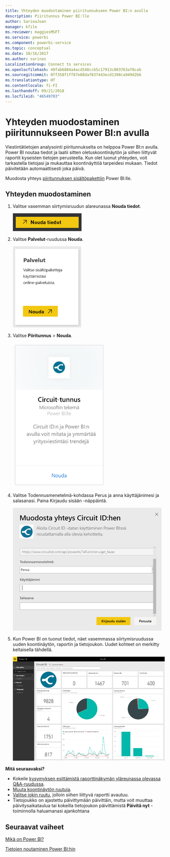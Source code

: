 ```yaml
---
title: Yhteyden muodostaminen piiritunnukseen Power BI:n avulla
description: Piiritunnus Power BI:lle
author: SarinaJoan
manager: kfile
ms.reviewer: maggiesMSFT
ms.service: powerbi
ms.component: powerbi-service
ms.topic: conceptual
ms.date: 10/16/2017
ms.author: sarinas
LocalizationGroup: Connect to services
ms.openlocfilehash: 49fab6884a4acd548ccb5c17913c003763af8cab
ms.sourcegitcommit: 0ff358f1ff87e88daf837443ecd1398ca949d2b6
ms.translationtype: HT
ms.contentlocale: fi-FI
ms.lasthandoff: 09/21/2018
ms.locfileid: "46549703"
---
```

# <a name="connect-to-circuit-id-with-power-bi"></a>Yhteyden muodostaminen piiritunnukseen Power BI:n avulla
Viestintätietojen analysointi piiritunnukselta on helppoa Power BI:n avulla. Power BI noutaa tiedot ja laatii sitten oletuskoontinäytön ja siihen liittyvät raportit kyseisten tietojen perusteella. Kun olet luonut yhteyden, voit tarkastella tietojasi ja mukauttaa koontinäyttöä tarpeidesi mukaan. Tiedot päivitetään automaattisesti joka päivä.

Muodosta yhteys [piiritunnuksen sisältöpakettiin](https://app.powerbi.com/getdata/services/circuitid)  Power BI:lle.

## <a name="how-to-connect"></a>Yhteyden muodostaminen
1. Valitse vasemman siirtymisruudun alareunassa **Nouda tiedot**.
   
    ![](media/service-connect-to-circuit-id/getdata.png)
2. Valitse **Palvelut**-ruudussa **Nouda**.
   
    ![](media/service-connect-to-circuit-id/services.png)
3. Valitse **Piiritunnus** \> **Nouda**.
   
    ![](media/service-connect-to-circuit-id/circuitid.png)
4. Valitse Todennusmenetelmä-kohdassa Perus ja anna käyttäjänimesi ja salasanasi. Paina Kirjaudu sisään -näppäintä.
   
    ![](media/service-connect-to-circuit-id/circuitid_login.png)
5. Kun Power BI on tuonut tiedot, näet vasemmassa siirtymisruudussa uuden koontinäytön, raportin ja tietojoukon. Uudet kohteet on merkitty keltaisella tähdellä.
   
    ![](media/service-connect-to-circuit-id/circuitid_dashboard_chrome.png)

**Mitä seuraavaksi?**

* Kokeile [kysymyksen esittämistä raporttinäkymän yläreunassa olevassa Q&A-ruudussa](consumer/end-user-q-and-a.md).
* [Muuta koontinäytön ruutuja](service-dashboard-edit-tile.md).
* [Valitse jokin ruutu](consumer/end-user-tiles.md), jolloin siihen liittyvä raportti avautuu.
* Tietojoukko on ajastettu päivittymään päivittäin, mutta voit muuttaa päivitysaikataulua tai kokeilla tietojoukon päivittämistä **Päivitä nyt** -toiminnolla haluamanasi ajankohtana

## <a name="next-steps"></a>Seuraavat vaiheet
[Mikä on Power BI?](power-bi-overview.md)

[Tietojen noutaminen Power BI:hin](service-get-data.md)


